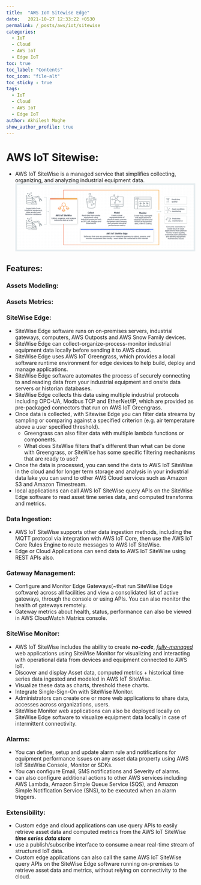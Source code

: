 ```yaml
---
title:  "AWS IoT Sitewise Edge"
date:   2021-10-27 12:33:22 +0530
permalink: /_posts/aws/iot/sitewise
categories:
  - IoT
  - Cloud
  - AWS IoT
  - Edge IoT
toc: true
toc_label: "Contents"
toc_icon: "file-alt"
toc_sticky : true
tags:
  - IoT
  - Cloud
  - AWS IoT
  - Edge IoT
author: Akhilesh Moghe
show_author_profile: true
---
```



# AWS IoT Sitewise:
- AWS IoT SiteWise is a managed service that simplifies collecting, organizing, and analyzing industrial equipment data.
![AWS IoT Sitewise Overview](/assets/images/aws/aws-iot-sitewise-edge.png)

## Features:
### Assets Modeling:

### Assets Metrics:

### SiteWise Edge:
- SiteWise Edge software runs on on-premises servers, industrial gateways, computers, AWS Outposts and AWS Snow Family devices.
- SiteWise Edge can collect-organize-process-monitor industrial equipment data locally before sending it to AWS cloud.
- SiteWise Edge uses AWS IoT Greengrass, which provides a local software runtime environment for edge devices to help build, deploy and manage applications.
- SiteWise Edge software automates the process of securely connecting to and reading data from your industrial equipment and onsite data servers or historian databases.
- SiteWise Edge collects this data using multiple industrial protocols including OPC-UA, Modbus TCP and EtherNet/IP, which are provided as pre-packaged connectors that run on AWS IoT Greengrass.
- Once data is collected, with Sitewise Edge you can filter data streams by sampling or comparing against a specified criterion (e.g. air temperature above a user specified threshold).
  - Greengrass can also filter data with multiple lambda functions or components.
  - What does SiteWise filters that's different than what can be done with Greengrass, or SiteWise has some specific filtering mechanisms that are ready to use?
- Once the data is processed, you can send the data to AWS IoT SiteWise in the cloud and for longer term storage and analysis in your industrial data lake you can send to other AWS Cloud services such as Amazon S3 and Amazon Timestream.
- local applications can call AWS IoT SiteWise query APIs on the SiteWise Edge software to read asset time series data, and computed transforms and metrics.

### Data Ingestion:
- AWS IoT SiteWise supports other data ingestion methods, including the MQTT protocol via integration with AWS IoT Core, then use the AWS IoT Core Rules Engine to route messages to AWS IoT SiteWise.
- Edge or Cloud Applications can send data to AWS IoT SiteWise using REST APIs also.

### Gateway Management:
- Configure and Monitor Edge Gateways(~that run SiteWise Edge software) across all facilities and view a consolidated list of active gateways, through the console or using APIs. You can also monitor the health of gateways remotely.
- Gateway metrics about health, status, performance can also be viewed in AWS CloudWatch Matrics console.

### SiteWise Monitor:
- AWS IoT SiteWise includes the ability to create __*no-code*__, *<u>fully-managed</u>* web applications using SiteWise Monitor for visualizing and interacting with operational data from devices and equipment connected to AWS IoT.
- Discover and display Asset data, computed metrics + historical time series data ingested and modeled in AWS IoT SiteWise.
- Visualize these data as charts, threshold these charts.
- Integrate Single-Sign-On with SiteWise Monitor.
- Administrators can create one or more web applications to share data, accesses across organizations, users.
- SiteWise Monitor web applications can also be deployed locally on SiteWise Edge software to visualize equipment data locally in case of intermittent connectivity.

### Alarms:
- You can define, setup and update alarm rule and notifications for equipment performance issues on any asset data property using AWS IoT SiteWise Console, Monitor or SDKs.
- You can configure Email, SMS notifications and Severity of alarms.
- can also configure additional actions to other AWS services including AWS Lambda, Amazon Simple Queue Service (SQS), and Amazon Simple Notification Service (SNS), to be executed when an alarm triggers.

### Extensibility:
- Custom edge and cloud applications can use query APIs to easily retrieve asset data and computed metrics from the AWS IoT SiteWise __*time series data store*__
- use a publish/subscribe interface to consume a near real-time stream of structured IoT data.
- Custom edge applications can also call the same AWS IoT SiteWise query APIs on the SiteWise Edge software running on-premises to retrieve asset data and metrics, without relying on connectivity to the cloud.


